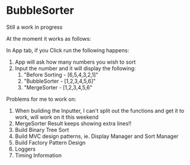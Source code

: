 # BubbleSorter

Still a work in progress

At the moment it works as follows:

In App tab, if you Click run the following happens:

1. App will ask how many numbers you wish to sort
2. Input the number and it will display the following:
   1. "Before Sorting - [6,5,4,3,2,1]"
   2. "BubbleSorter - [1,2,3,4,5,6]"
   3. "MergeSorter - [1,2,3,4,5,6"


Problems for me to work on:
1. When building the Inputter, I can't split out the functions and get it to work, will work on it this weekend
2. MergeSorter Result keeps showing extra lines!!
3. Build Binary Tree Sort
4. Build MVC  design patterns, ie. Display Manager and Sort Manager
5. Build Factory Pattern Design
6. Loggers
7. Timing Information